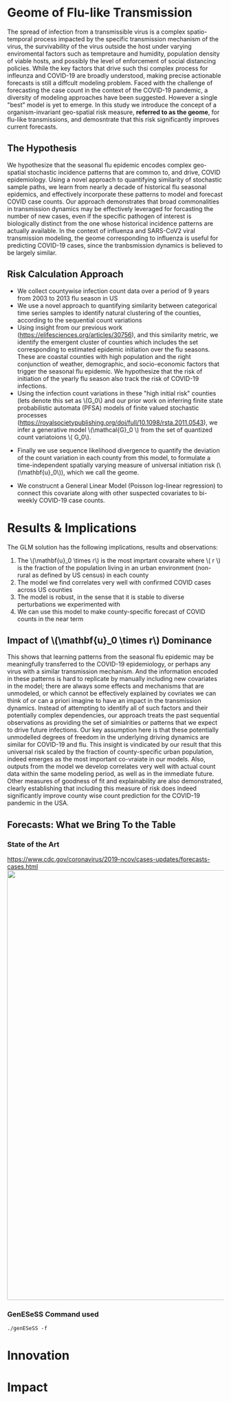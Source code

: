 # Geome of Flu-like Transmission 
The spread of infection from a transmissible virus is a complex spatio-temporal process impacted by the specific transmission mechanism of the virus, the survivability of the virus outside the host under varying enviromental factors such as tempretaure and humidity, population density of viable hosts, and possibly the level of enforcement of social distancing policies.
While the key factors that drive such thsi complex  process for infleunza and COVID-19 are broadly understood, making precise actionable forecasts is still a diffcult modeling problem. Faced with the challenge of forecasting the case count in the context of the  COVID-19 pandemic, a diversity of modeling approaches have been suggested. However a single "best" model is yet to emerge. In this study we introduce the concept of a organism-invariant geo-spatial risk measure, **referred to as the geome**, for flu-like transmissions,  and demosntrate that this risk significantly improves current forecasts. 

## The Hypothesis
We hypothesize that the seasonal flu epidemic encodes complex geo-spatial stochastic incidence patterns that are common to, and drive,  COVID epidemiology. Using a novel approach to quantifying similarity of stochastic sample paths, we learn from nearly a decade of historical flu seasonal epidemics, and effectively incorporate these patterns to model and forecast COVID case counts. Our approach demonstrates that broad commonalities in transmission dynamics may be effectively leveraged for forcasting the number of new cases, even if the specific pathogen of interest is biologically distinct from the one whose historical incidence patterns are actually available. In the context of influenza and SARS-CoV2 viral transmission modeling, the geome corresponding to influenza is useful for predicting COVID-19 cases, since the tranbsmission dynamics is believed to be largely similar.

##  Risk Calculation Approach

+ We collect countywise infection count data over a period of 9 years from 2003 to 2013 flu season in US
+ We use a novel approach to quantifying similarity between categorical time series samples to identify natural clustering of the counties, according to the sequential count variations
+ Using insight from our previous work (https://elifesciences.org/articles/30756), and this similarity metric,  we identify the emergent cluster of counties which includes the set corresponding to estimated epidemic initiation over the flu seasons. These are  coastal counties with high population  and the right conjunction of weather, demographic, and socio-economic factors that trigger the seasonal flu epidemic. We hypothesize that the risk of initiation of the yearly flu season also track the risk of COVID-19 infections.
+ Using the infection count variations in these "high initial risk" counties (lets denote this set as  \\\(G_0\\\)  and our prior work on inferring finite state probabilistic automata (PFSA) models of finite valued  stochastic processes (https://royalsocietypublishing.org/doi/full/10.1098/rsta.2011.0543), we infer a generative model \\\(\mathcal{G}_0 \\\) from the set of quantized count variatoions \\\( G_0\\\).

 <!--img src="http://34.66.189.202:4567/uploads/mc.png"  width="250"/-->  


+ Finally we use sequence likelihood divergence to quantify the deviation of the count variation in each county from this model, to formulate a time-independent spatially varying measure of universal initiation risk (\\\(\mathbf{u}_0\\\)), which we call the geome.

 <!--img src="http://34.66.189.202:4567/uploads/urisk.png"  width="250"/-->  


+ We construcnt a General Linear Model (Poisson log-linear regression) to connect this covariate along with other suspected covariates to bi-weekly COVID-19 case counts.

# Results & Implications

<!--img src="http://34.66.189.202:4567/uploads/fig3.png" width="500"/--> 


The GLM solution has the following implications, results and observations:

1. The \\\(\mathbf{u}_0 \times r\\\) is the most imprtant covaraite where \\\( r \\\) is the fraction of the population living in an urban environment (non-rural as defined by US census)  in each county
2. The model we find correlates very well with confirmed COVID cases across US counties
3. The model is robust, in the sense that it is stable to diverse perturbations we experimented with
4. We can use this model to make county-specific forecast of  COVID counts in the near term


## Impact of \\\(\mathbf{u}_0 \times r\\\) Dominance
 
 This shows that learning patterns from the seasonal flu epidemic may be meaningfully transferred to the COVID-19 epidemiology, or perhaps any virus with a  similar transmission mechanism. And the information encoded in these patterns is hard to replicate by manually including new covariates in the model; there are  always some effects and mechanisms that are unmodeled, or which cannot be effectively explained by covriates we can think of or can a priori imagine to have an impact in the transmission dynamics. Instead of attempting to identify all of such factors and their potentially complex dependencies, our approach treats the past sequential observations as providing the set of simialrities or patterns that we expect to drive future infections. Our key assumption here is that these potentially unmodelled degrees of freedom in the underlying driving dynamics are similar for COVID-19 and flu. This insight is vindicated by our result that this universal risk scaled by the fraction of county-specific  urban population, indeed emerges as the most important co-vraiate in our models. Also, outputs from the model we develop correlates very well with actual count data within the same modeling period, as well as in the immediate future. Other measures of goodness of fit and explainability are also demonstrated, clearly establishing that including this measure of risk does indeed significantly improve county wise count prediction for the COVID-19 pandemic in the USA.
 
## Forecasts: What we Bring To the Table

### State of the Art
https://www.cdc.gov/coronavirus/2019-ncov/cases-updates/forecasts-cases.html
<img src="https://www.cdc.gov/coronavirus/2019-ncov/images/case-updates/National-Forecast-Incident-Cases-2020-10-19.jpg" width="1000"/> 



### GenESeSS Command used
`
./genESeSS -f 
`


# Innovation

# Impact

